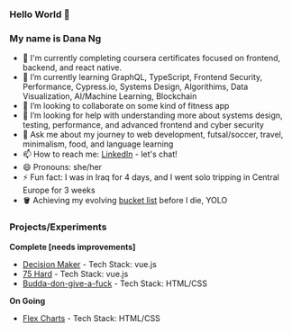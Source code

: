 ### Hello World 👋

### My name is Dana Ng

- 🔭 I'm currently completing coursera certificates focused on frontend, backend, and react native.
- 🌱 I’m currently learning GraphQL, TypeScript, Frontend Security, Performance, Cypress.io, Systems Design, Algorithims, Data Visualization, AI/Machine Learning, Blockchain 
- 👯 I’m looking to collaborate on some kind of fitness app
- 🤔 I’m looking for help with understanding more about systems design, testing, performance, and advanced frontend and cyber security
- 💬 Ask me about my journey to web development, futsal/soccer, travel, minimalism, food, and language learning
- 📫 How to reach me: [LinkedIn](https://www.linkedin.com/in/danafng/) - let's chat!
- 😄 Pronouns: she/her
- ⚡ Fun fact: I was in Iraq for 4 days, and I went solo tripping in Central Europe for 3 weeks
- 🪣 Achieving my evolving [bucket list](https://gist.github.com/riceball1/995ea11cddf60e725dd62899d61686c1) before I die, YOLO

### Projects/Experiments
**Complete [needs improvements]**
- [Decision Maker](https://www.danafng.com/decision-maker/) - Tech Stack: vue.js
- [75 Hard](https://gallant-hawking-256e81.netlify.app/) - Tech Stack: vue.js
- [Budda-don-give-a-fuck](https://www.danafng.com/budda-don-give-a-fuck/) - Tech Stack: HTML/CSS

**On Going**
- [Flex Charts](https://www.danafng.com/flex-charts/index.html) - Tech Stack: HTML/CSS

